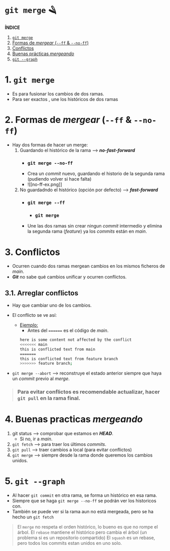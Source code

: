 # `git merge` 🪒

**ÍNDICE**

1. [`git merge`](#merge)
2. [Formas de _mergear_ (`--ff` & `--no-ff`)](#ff)
3. [Conflictos](#conflictos)
4. [Buenas prácticas _mergeando_](#practica)
5. [`git --graph`](#graph)

# 1. `git merge`<a name='merge'></a>

- Es para fusionar los cambios de dos ramas.
- Para ser exactos , une los históricos de dos ramas

# 2. Formas de _mergear_ (`--ff` & `--no-ff`)<a name='ff'></a>

- Hay dos formas de hacer un merge:
  1.  Guardando el histórico de la rama --> **_no-fast-forward_**
      - ### `git merge --no-ff`
      - Crea un _commit_ nuevo, guardando el historio de la segunda rama (pudiendo volver si hace falta)
      - ![[no-ff-ex.png]]
  2.  No guardadndo el histórico (opción por defecto) --> **_fast-forward_**
      - ### `git merge --ff`
        - ### `git merge`
      - Une las dos ramas sin crear ningun _commit_ intermedio y elimina la segunda rama (_feature_) ya los _commits_ están en _main_.

# 3. Conflictos<a name='conflictos'></a>

- Ocurren cuando dos ramas mergean cambios en los mismos ficheros de _main_.
- **_Git_** no sabe qué cambios unificar y ocurren conflictos.

## 3.1. Arreglar conflictos

- Hay que cambiar uno de los cambios.
- El conflicto se ve así:

  - <u>Ejemplo:</u>
    - Antes del `======` es el código de _main_.
    ```bash
    here is some content not affected by the conflict
    <<<<<<< main
    this is conflicted text from main
    =======
    this is conflicted text from feature branch
    >>>>>>> feature branch;
    ```

- `git merge --abort` --> reconstruye el estado anterior siempre que haya un _commit_ previo al _merge_.

> ### Para **evitar conflictos** es recomendable **actualizar**, hacer `git pull` en la rama final.

# 4. Buenas practicas _mergeando_ <a name='practica'></a>

1. git status --> comprobar que estamos en **_HEAD_**.
   - Si no, ir a _main_.
2. `git fetch` --> para traer los últimos _commits_.
3. `git pull` --> traer cambios a local (para evitar conflictos)
4. `git merge` --> siempre desde la rama donde queremos los cambios unidos.

# 5. `git --graph` <a name='graph'></a>

- Al hacer `git commit` en otra rama, se forma un histórico en esa rama.
- Siempre que se haga `git merge --no-ff` se podrán ver los historicos con.
- También se puede ver si la rama aun no está mergeada, pero se ha hecho un `git fetch`

> El `merge` no respeta el orden histórico, lo bueno es que no rompe el árbol.
> El `rebase` mantiene el histórico pero cambia el árbol (un problema si es un repositorio compartido)
> El `squash` es un rebase, pero todos los commits estan unidos en uno solo.
